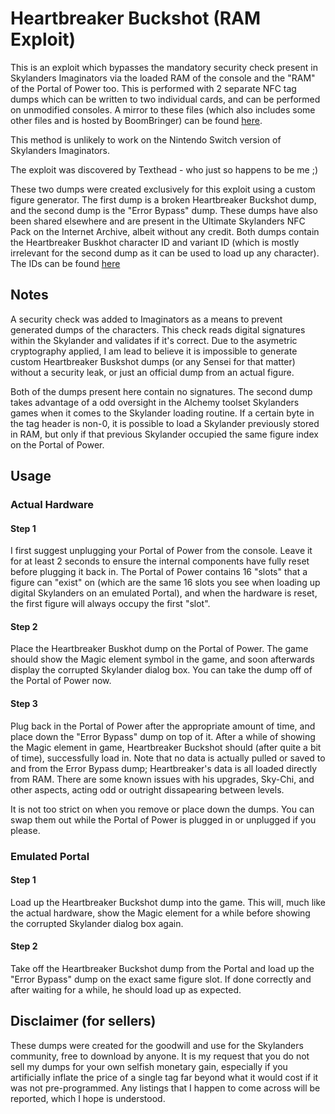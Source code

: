 # Heartbreaker Buckshot (RAM Exploit)
This is an exploit which bypasses the mandatory security check present in Skylanders Imaginators via the loaded RAM of the console and the "RAM" of the Portal of Power too. This is performed with 2 separate NFC tag dumps which can be written to two individual cards, and can be performed on unmodified consoles. A mirror to these files (which also includes some other files and is hosted by BoomBringer) can be found [here](https://drive.google.com/file/d/1Py3QECJLKYehkDua5XE6rcs8hwfUGjCB/view).

This method is unlikely to work on the Nintendo Switch version of Skylanders Imaginators.

The exploit was discovered by Texthead - who just so happens to be me ;)

These two dumps were created exclusively for this exploit using a custom figure generator. The first dump is a broken Heartbreaker Buckshot dump, and the second dump is the "Error Bypass" dump. These dumps have also been shared elsewhere and are present in the Ultimate Skylanders NFC Pack on the Internet Archive, albeit without any credit. Both dumps contain the Heartbreaker Buskhot character ID and variant ID (which is mostly irrelevant for the second dump as it can be used to load up any character). The IDs can be found [here](https://github.com/Texthead1/Skylander-IDs?tab=readme-ov-file#imaginators-1)

## Notes
A security check was added to Imaginators as a means to prevent generated dumps of the characters. This check reads digital signatures within the Skylander and validates if it's correct. Due to the asymetric cryptography applied, I am lead to believe it is impossible to generate custom Heartbreaker Buskshot dumps (or any Sensei for that matter) without a security leak, or just an official dump from an actual figure.

Both of the dumps present here contain no signatures. The second dump takes advantage of a odd oversight in the Alchemy toolset Skylanders games when it comes to the Skylander loading routine. If a certain byte in the tag header is non-0, it is possible to load a Skylander previously stored in RAM, but only if that previous Skylander occupied the same figure index on the Portal of Power.

## Usage
### Actual Hardware
#### Step 1
I first suggest unplugging your Portal of Power from the console. Leave it for at least 2 seconds to ensure the internal components have fully reset before plugging it back in. The Portal of Power contains 16 "slots" that a figure can "exist" on (which are the same 16 slots you see when loading up digital Skylanders on an emulated Portal), and when the hardware is reset, the first figure will always occupy the first "slot".
#### Step 2
Place the Heartbreaker Buskhot dump on the Portal of Power. The game should show the Magic element symbol in the game, and soon afterwards display the corrupted Skylander dialog box. You can take the dump off of the Portal of Power now.
#### Step 3
Plug back in the Portal of Power after the appropriate amount of time, and place down the "Error Bypass" dump on top of it. After a while of showing the Magic element in game, Heartbreaker Buckshot should (after quite a bit of time), successfully load in. Note that no data is actually pulled or saved to and from the Error Bypass dump; Heartbreaker's data is all loaded directly from RAM. There are some known issues with his upgrades, Sky-Chi, and other aspects, acting odd or outright dissapearing between levels.

It is not too strict on when you remove or place down the dumps. You can swap them out while the Portal of Power is plugged in or unplugged if you please.
### Emulated Portal
#### Step 1
Load up the Heartbreaker Buckshot dump into the game. This will, much like the actual hardware, show the Magic element for a while before showing the corrupted Skylander dialog box again.
#### Step 2
Take off the Heartbreaker Buckshot dump from the Portal and load up the "Error Bypass" dump on the exact same figure slot. If done correctly and after waiting for a while, he should load up as expected.

## Disclaimer (for sellers)
These dumps were created for the goodwill and use for the Skylanders community, free to download by anyone. It is my request that you do not sell my dumps for your own selfish monetary gain, especially if you artificially inflate the price of a single tag far beyond what it would cost if it was not pre-programmed. Any listings that I happen to come across will be reported, which I hope is understood.
